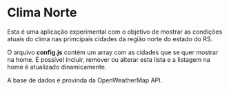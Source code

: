 # Clima Norte

Esta é uma aplicação experimental com o objetivo de mostrar as condições atuais do clima nas primcipais cidades da região norte do estado do RS.

O arquivo <b>config.js</b> contém um array com as cidades que se quer mostrar na home. É possível incluir, remover ou alterar esta lista e a listagem na home é atualizado dinamicamente.

A base de dados é provinda da OpenWeatherMap API.
